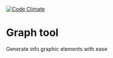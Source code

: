 [![Code Climate](https://codeclimate.com/github/eikes/graph_tool/badges/gpa.svg)](https://codeclimate.com/github/eikes/graph_tool)

# Graph tool

Generate info graphic elements with ease
